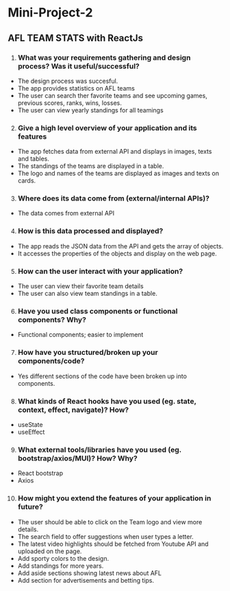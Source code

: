 # Mini-Project-2

## AFL TEAM STATS with ReactJs

1. ### What was your requirements gathering and design process? Was it useful/successful?
- The design process was succesful.
- The app provides statistics on AFL teams
- The user can search ther favorite teams and see upcoming games, previous scores, ranks, wins, losses.
- The user can view yearly standings for all teamings
2. ### Give a high level overview of your application and its features
- The app fetches data from external API and displays in images, texts and tables.
- The standings of the teams are displayed in a table.
- The logo and names of the teams are displayed as images and texts on cards.
3. ### Where does its data come from (external/internal APIs)?
- The data comes from external API
4. ### How is this data processed and displayed?
- The app reads the JSON data from the API and gets the array of objects.
- It accesses the properties of the objects and display on the web page.
5. ### How can the user interact with your application?
- The user can view their favorite team details
- The user can also view team standings in a table.
6. ### Have you used class components or functional components? Why?
- Functional components; easier to implement
7. ### How have you structured/broken up your components/code?
- Yes different sections of the code have been broken up into components.
8. ### What kinds of React hooks have you used (eg. state, context, effect, navigate)? How?
- useState
- useEffect
9. ### What external tools/libraries have you used (eg. bootstrap/axios/MUI)? How? Why?
- React bootstrap
- Axios
10. ### How might you extend the features of your application in future?
- The user should be able to click on the Team logo and view more details.
- The search field to offer suggestions when user types a letter.
- The latest video highlights should be fetched from Youtube API and uploaded on the page.
- Add sporty colors to the design.
- Add standings for more years.
- Add aside sections showing latest news about AFL
- Add section for advertisements and betting tips.